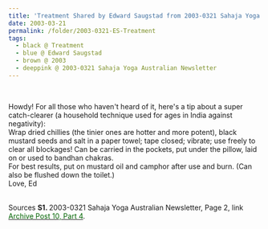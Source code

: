 ```yaml
---
title: 'Treatment Shared by Edward Saugstad from 2003-0321 Sahaja Yoga Australian Newsletter, Page 2'
date: 2003-03-21
permalink: /folder/2003-0321-ES-Treatment
tags:
  - black @ Treatment
  - blue @ Edward Saugstad
  - brown @ 2003
  - deeppink @ 2003-0321 Sahaja Yoga Australian Newsletter
---
```


<br>

<p>
Howdy! For all those who haven't heard of it, here's a tip about a super catch-clearer (a household technique used for ages in India against negativity):<br>
Wrap dried chillies (the tinier ones are hotter and more potent), black mustard seeds and salt in a paper towel; tape closed; vibrate; use freely to clear all blockages! Can be carried in the pockets, put under the pillow, laid on or used to bandhan chakras.<br>
For best results, put on mustard oil and camphor after use and burn. (Can also be flushed down the toilet.)<br>
Love, Ed<br>
</p>

<br>

<wave-list>
<list-title color="DarkSeaGreen" width="40">Sources</list-title>
  <list-item color="BlanchedAlmond"  width="280"><b>S1. </b> 2003-0321 Sahaja Yoga Australian Newsletter, Page 2, link <a href="https://seven-teams.github.io/archives/2023/0727"><font color="DarkGreen">Archive Post 10, Part 4</font></a>.</list-item>
</wave-list>